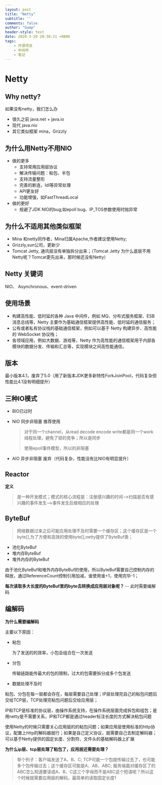 ```yaml
---
layout: post
title: "Netty"
subtitle: ''
comments: false
author: "Gump"
header-style: text
date: 2020-3-20 20:30:21 +0800
tags:
    - 开源项目 
    - 中间件
    - 笔记
---
```


# Netty

## Why netty?

如果没有netty，我们怎么办

- 很久之前  java.net + java.io
- 现代  java.nio
- 其它类似框架 mina，Grizzly

## 为什么用Netty不用NIO

- 做的更多
  - 支持常用应用层协议
  - 解决传输问题：粘包、半包
  - 支持流量整形
  - 完善的断连，Idl等异常处理
  - API更友好
  - 功能增强，如FastThreadLocal
- 做的更好
  - 规避了JDK NIO的bug;如epoll bug、IP_TOS参数使用时抛异常

## 为什么不适用其他类似框架

- Mina 和netty同作者，Mina归属Apache,作者建议使用Netty;
- Grizzly,sun公司，更新少
- Tomcat Jetty, 通讯层没有单独拆分出来；（Tomcat Jetty 为什么底层不用Netty呢？Tomcat更先出来，那时候还没有Netty）

## Netty 关键词

NIO、 Asynchronous、event-driven

## 使用场景

- 构建高性能、低时延的各种 Java 中间件，例如 MQ、分布式服务框架、ESB 消息总线等，Netty 主要作为基础通信框架提供高性能、低时延的通信服务；
- 公有或者私有协议栈的基础通信框架，例如可以基于 Netty 构建异步、高性能的 WebSocket 协议栈；
- 各领域应用，例如大数据、游戏等，Netty 作为高性能的通信框架用于内部各模块的数据分发、传输和汇总等，实现模块之间高性能通信。

## 版本

最小版本4.1，废弃了5.0（用了新版本JDK更多新特性ForkJoinPool，代码复杂但性能比4.1没有明细提升）

## 三种IO模式

- BIO已过时

- NIO 同步非阻塞 推荐使用

  > 对于同一个channel，从read decode encode write都是同一个work线程处理，避免了锁的竞争；所以是同步
  >
  > 使用epoll事件模型，所以的非阻塞

- AIO 异步非阻塞 废弃（代码复杂，性能没有比NIO有明显提升）

## Reactor

**定义**

> 是一种开发模式；模式的核心流程是：注册感兴趣的时间-->扫描是否有感兴趣的事件发生-->事件发生后做相应的处理

## ByteBuf

> 网络数据过来之后可能应用处理不及时需要一个缓存区；这个缓存区是一个byte[],为了方便和高效的使用byte[],netty提供了ByteBuf类；

- 池化ByteBuf 
- 堆内存ByteBuf
- 堆外内存的ByteBuf

由于池化ByteBuf和堆外内存ByteBuf的使用，所以ByteBuf需要自己控制内存的释放，通过ReferenceCount控制引用加减，谁使用谁+1，使用完毕-1；

**每次读取多大长度的ByteBuf里的byte去转换成应用层对象呢？**  -- 此时需要编解码



## 编解码

**为什么需要编解码**

主要以下原因：

- 粘包

  为了发送的的效率，小包会组合在一次发送

- 分包

  传输链路能传最大的包的限制，过大的包需要拆分成多个包发送
  
- 数据处理不及时 

粘包、分包在每一层都会存在，每层需要自己处理；IP层处理完自己的粘包问题后交给TCP层，TCP处理完粘包问题后交给应用层；

IP和TCP是标准的协议层，由操作系统支持，在操作系统层面完成拆包和组包；是用netty是不需要关系，IP和TCP都是通过header标注长度的方式解决粘包问题

使用Netty的时候只需要关心应用层的的粘包问题；如果应用层使用标准的http协议，配置上http的解码器就行；如果是自己定义协议，就需要自己去制定解码器；可以基于Netty提供的固定长度、分割符、文件头的基础解码器上扩展

**为什么ip层、tcp层处理了粘包了，应用层还需要处理？**

> 举个列子：客户端发送了A、B、C; TCP可能一个包就传输过去了，也可能多个包传输过去；这个缓存区可能是A、AB、ABC; 服务端面对缓存区了的ABC怎么知道要读成A、B、C这三个字母而不是ABC这个短语呢？所以这个时候就需要应用层的解码，最简单的读取固定长度1